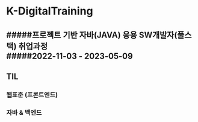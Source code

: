 # K-DigitalTraining   
#####프로젝트 기반 자바(JAVA) 응용 SW개발자(풀스택) 취업과정   
#####2022-11-03 - 2023-05-09
----------------------------------------------
## TIL   

### 웹표준 (프론트엔드)   



### 자바 & 백엔드   
